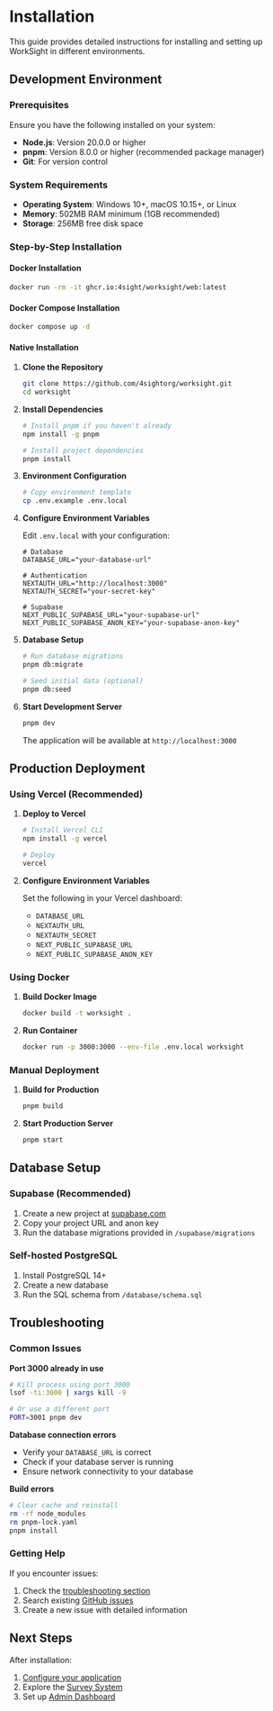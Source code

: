 # Installation

This guide provides detailed instructions for installing and setting up
WorkSight in different environments.

## Development Environment

### Prerequisites

Ensure you have the following installed on your system:

- **Node.js**: Version 20.0.0 or higher
- **pnpm**: Version 8.0.0 or higher (recommended package manager)
- **Git**: For version control

### System Requirements

- **Operating System**: Windows 10+, macOS 10.15+, or Linux
- **Memory**: 502MB RAM minimum (1GB recommended)
- **Storage**: 256MB  free disk space

### Step-by-Step Installation

#### Docker Installation

```bash
docker run -rm -it ghcr.io:4sight/worksight/web:latest
```

#### Docker Compose Installation

```bash
docker compose up -d
```

#### Native Installation

1. **Clone the Repository**

   ```bash
   git clone https://github.com/4sightorg/worksight.git
   cd worksight
   ```

2. **Install Dependencies**

   ```bash
   # Install pnpm if you haven't already
   npm install -g pnpm

   # Install project dependencies
   pnpm install
   ```

3. **Environment Configuration**

   ```bash
   # Copy environment template
   cp .env.example .env.local
   ```

4. **Configure Environment Variables**

   Edit `.env.local` with your configuration:

   ```env
   # Database
   DATABASE_URL="your-database-url"

   # Authentication
   NEXTAUTH_URL="http://localhost:3000"
   NEXTAUTH_SECRET="your-secret-key"

   # Supabase
   NEXT_PUBLIC_SUPABASE_URL="your-supabase-url"
   NEXT_PUBLIC_SUPABASE_ANON_KEY="your-supabase-anon-key"
   ```

5. **Database Setup**

   ```bash
   # Run database migrations
   pnpm db:migrate

   # Seed initial data (optional)
   pnpm db:seed
   ```

6. **Start Development Server**

   ```bash
   pnpm dev
   ```

   The application will be available at `http://localhost:3000`

## Production Deployment

### Using Vercel (Recommended)

1. **Deploy to Vercel**

   ```bash
   # Install Vercel CLI
   npm install -g vercel

   # Deploy
   vercel
   ```

2. **Configure Environment Variables**

   Set the following in your Vercel dashboard:
   - `DATABASE_URL`
   - `NEXTAUTH_URL`
   - `NEXTAUTH_SECRET`
   - `NEXT_PUBLIC_SUPABASE_URL`
   - `NEXT_PUBLIC_SUPABASE_ANON_KEY`

### Using Docker

1. **Build Docker Image**

   ```bash
   docker build -t worksight .
   ```

2. **Run Container**

   ```bash
   docker run -p 3000:3000 --env-file .env.local worksight
   ```

### Manual Deployment

1. **Build for Production**

   ```bash
   pnpm build
   ```

2. **Start Production Server**

   ```bash
   pnpm start
   ```

## Database Setup

### Supabase (Recommended)

1. Create a new project at [supabase.com](https://supabase.com)
2. Copy your project URL and anon key
3. Run the database migrations provided in `/supabase/migrations`

### Self-hosted PostgreSQL

1. Install PostgreSQL 14+
2. Create a new database
3. Run the SQL schema from `/database/schema.sql`

## Troubleshooting

### Common Issues

**Port 3000 already in use**

```bash
# Kill process using port 3000
lsof -ti:3000 | xargs kill -9

# Or use a different port
PORT=3001 pnpm dev
```

**Database connection errors**

- Verify your `DATABASE_URL` is correct
- Check if your database server is running
- Ensure network connectivity to your database

**Build errors**

```bash
# Clear cache and reinstall
rm -rf node_modules
rm pnpm-lock.yaml
pnpm install
```

### Getting Help

If you encounter issues:

1. Check the [troubleshooting section](../api/overview.md)
2. Search existing
   [GitHub issues](https://github.com/4sightorg/worksight/issues)
3. Create a new issue with detailed information

## Next Steps

After installation:

1. [Configure your application](./configuration.md)
2. Explore the [Survey System](./survey-system.md)
3. Set up [Admin Dashboard](./admin-dashboard.md)
